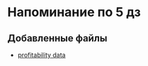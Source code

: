 # Напоминание по 5 дз

## Добавленные файлы

- [profitability data](<./data models/profitability data km.qvw>)
